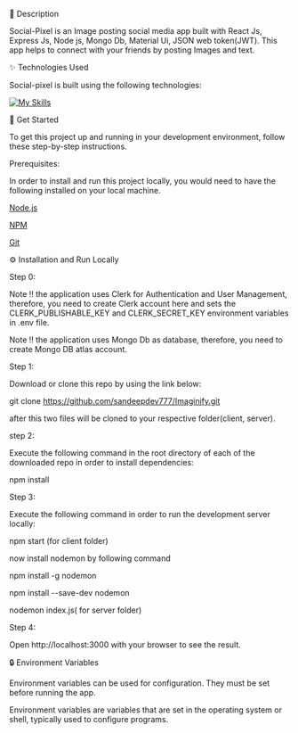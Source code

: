 

📝 Description

Social-Pixel is an Image posting social media app built with React Js, Express Js, Node js, Mongo Db, Material Ui, JSON web token(JWT). This app helps to connect with your friends by posting Images and text.

✨ Technologies Used

Social-pixel is built using the following technologies:

[![My Skills](https://skillicons.dev/icons?i=mongodb,react,express,nodejs,materialui)](https://skillicons.dev)

 🧰 Get Started

To get this project up and running in your development environment, follow these step-by-step instructions.

Prerequisites:

In order to install and run this project locally, you would need to have the following installed on your local machine.

[Node.js](https://nodejs.org/en/)

[NPM](https://docs.npmjs.com/getting-started)

[Git](https://git-scm.com/downloads)

⚙️ Installation and Run Locally

Step 0:

Note ‼️ the application uses Clerk for Authentication and User Management, therefore, you need to create Clerk account here and sets the CLERK_PUBLISHABLE_KEY and CLERK_SECRET_KEY environment variables in .env file.

Note ‼️ the application uses Mongo Db as database, therefore, you need to create Mongo DB atlas account.

Step 1:

Download or clone this repo by using the link below:

git clone https://github.com/sandeepdev777/Imaginify.git

after this two files will be cloned to your respective folder(client, server).

step 2:

Execute the following command in the root directory of each of  the downloaded repo in order to install dependencies:

npm install

Step 3:

Execute the following command in order to run the development server locally:

npm start (for client folder)

now install nodemon by following command

npm install -g nodemon

npm install --save-dev nodemon

nodemon index.js( for server folder)

Step 4:

Open http://localhost:3000 with your browser to see the result.

🔒 Environment Variables

Environment variables can be used for configuration. They must be set before running the app.

Environment variables are variables that are set in the operating system or shell, typically used to configure programs.

